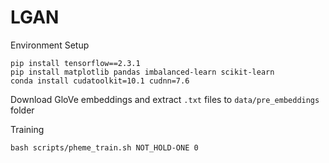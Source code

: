 # LGAN

Environment Setup

```shell
pip install tensorflow==2.3.1
pip install matplotlib pandas imbalanced-learn scikit-learn
conda install cudatoolkit=10.1 cudnn=7.6
```

Download GloVe embeddings and extract `.txt` files to `data/pre_embeddings` folder

Training
```shell
bash scripts/pheme_train.sh NOT_HOLD-ONE 0
```